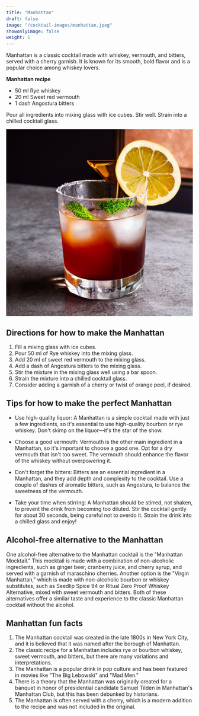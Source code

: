 ```yaml
---
title: "Manhattan"
draft: false
image: "/cocktail-images/manhattan.jpeg"
showonlyimage: false
weight: 1
---
```


Manhattan is a classic cocktail made with whiskey, vermouth, and bitters, served with a cherry garnish. It is known for its smooth, bold flavor and is a popular choice among whiskey lovers.

<!--more-->

**Manhattan recipe**

- 50 ml Rye whiskey
- 20 ml Sweet red vermouth
- 1 dash Angostura bitters


Pour all ingredients into mixing glass with ice cubes. Stir well. Strain into a chilled cocktail glass.

![](/cocktail-images/manhattan.jpeg)


## Directions for how to make the Manhattan

1. Fill a mixing glass with ice cubes.
2. Pour 50 ml of Rye whiskey into the mixing glass.
3. Add 20 ml of sweet red vermouth to the mixing glass.
4. Add a dash of Angostura bitters to the mixing glass.
5. Stir the mixture in the mixing glass well using a bar spoon.
6. Strain the mixture into a chilled cocktail glass.
7. Consider adding a garnish of a cherry or twist of orange peel, if desired.

## Tips for how to make the perfect Manhattan

- Use high-quality liquor: A Manhattan is a simple cocktail made with just a few ingredients, so it's essential to use high-quality bourbon or rye whiskey. Don't skimp on the liquor—it's the star of the show.

- Choose a good vermouth: Vermouth is the other main ingredient in a Manhattan, so it's important to choose a good one. Opt for a dry vermouth that isn't too sweet. The vermouth should enhance the flavor of the whiskey without overpowering it.

- Don't forget the bitters: Bitters are an essential ingredient in a Manhattan, and they add depth and complexity to the cocktail. Use a couple of dashes of aromatic bitters, such as Angostura, to balance the sweetness of the vermouth.

- Take your time when stirring: A Manhattan should be stirred, not shaken, to prevent the drink from becoming too diluted. Stir the cocktail gently for about 30 seconds, being careful not to overdo it. Strain the drink into a chilled glass and enjoy!

## Alcohol-free alternative to the Manhattan

One alcohol-free alternative to the Manhattan cocktail is the "Manhattan Mocktail." This mocktail is made with a combination of non-alcoholic ingredients, such as ginger beer, cranberry juice, and cherry syrup, and served with a garnish of maraschino cherries. Another option is the "Virgin Manhattan," which is made with non-alcoholic bourbon or whiskey substitutes, such as Seedlip Spice 94 or Ritual Zero Proof Whiskey Alternative, mixed with sweet vermouth and bitters. Both of these alternatives offer a similar taste and experience to the classic Manhattan cocktail without the alcohol.

## Manhattan fun facts

1. The Manhattan cocktail was created in the late 1800s in New York City, and it is believed that it was named after the borough of Manhattan.
2. The classic recipe for a Manhattan includes rye or bourbon whiskey, sweet vermouth, and bitters, but there are many variations and interpretations.
3. The Manhattan is a popular drink in pop culture and has been featured in movies like "The Big Lebowski" and "Mad Men."
4. There is a theory that the Manhattan was originally created for a banquet in honor of presidential candidate Samuel Tilden in Manhattan's Manhattan Club, but this has been debunked by historians.
5. The Manhattan is often served with a cherry, which is a modern addition to the recipe and was not included in the original.
